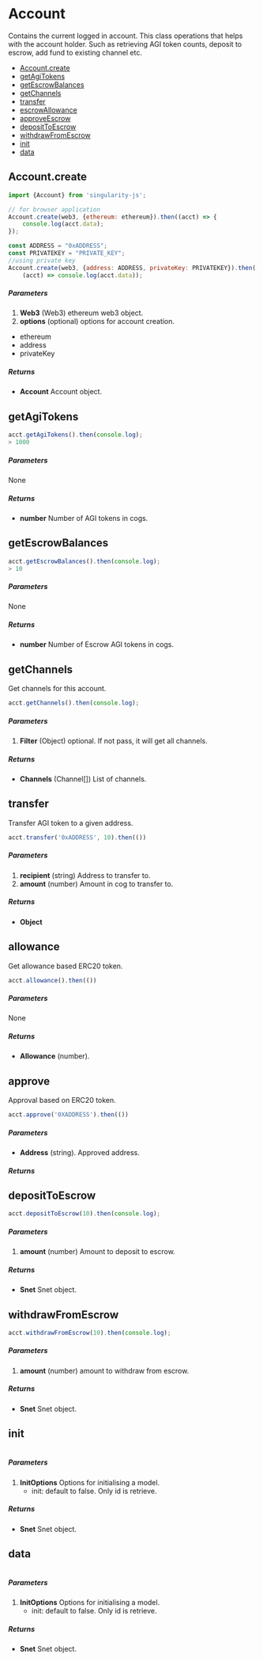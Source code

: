 # Account
Contains the current logged in account. This class operations that helps with the account holder. Such as retrieving AGI token counts, deposit to escrow, add fund to existing channel etc.

*   [Account.create](#Account.create)
*   [getAgiTokens](#getAgiTokens)
*   [getEscrowBalances](#getEscrowBalances)
*   [getChannels](#getChannels)
*   [transfer](#transfer)
*   [escrowAllowance](#escrowAllowance)
*   [approveEscrow](#approveEscrow)
*   [depositToEscrow](#depositToEscrow)
*   [withdrawFromEscrow](#withdrawFromEscrow)
*   [init](#init)
*   [data](#data)

## Account.create
``` javascript
import {Account} from 'singularity-js';

// for browser application
Account.create(web3, {ethereum: ethereum}).then((acct) => {
    console.log(acct.data);
});

const ADDRESS = "0xADDRESS";
const PRIVATEKEY = "PRIVATE_KEY";
//using private key
Account.create(web3, {address: ADDRESS, privateKey: PRIVATEKEY}).then(
    (acct) => console.log(acct.data));
```
##### Parameters
1. __Web3__ (Web3) ethereum web3 object.
2. __options__ (optional) options for account creation.
  * ethereum 
  * address
  * privateKey
##### Returns
- __Account__ Account object.


## getAgiTokens
``` javascript
acct.getAgiTokens().then(console.log);
> 1000
```
##### Parameters
None
##### Returns
- __number__ Number of AGI tokens in cogs.


## getEscrowBalances
``` javascript
acct.getEscrowBalances().then(console.log);
> 10
```
##### Parameters
None
##### Returns
- __number__ Number of Escrow AGI tokens in cogs.


## getChannels
Get channels for this account.
``` javascript
acct.getChannels().then(console.log);
```
##### Parameters
1. __Filter__ (Object) optional. If not pass, it will get all channels.

##### Returns
- __Channels__ (Channel[]) List of channels.


## transfer
Transfer AGI token to a given address.
``` javascript
acct.transfer('0xADDRESS', 10).then(())
```
##### Parameters
1. __recipient__ (string) Address to transfer to.
2. __amount__ (number) Amount in cog to transfer to.
##### Returns
- __Object__ 


## allowance
Get allowance based ERC20 token. 
``` javascript
acct.allowance().then(())
```
##### Parameters
None
##### Returns
- __Allowance__ (number). 


## approve
Approval based on ERC20 token. 
``` javascript
acct.approve('0XADDRESS').then(())
```
##### Parameters
- __Address__ (string). Approved address.
##### Returns


## depositToEscrow
``` javascript
acct.depositToEscrow(10).then(console.log);
```
##### Parameters
1. __amount__ (number) Amount to deposit to escrow.
##### Returns
- __Snet__ Snet object.


## withdrawFromEscrow
``` javascript
acct.withdrawFromEscrow(10).then(console.log);
```
##### Parameters
1. __amount__ (number) amount to withdraw from escrow.
##### Returns
- __Snet__ Snet object.


## init
``` javascript
```
##### Parameters
1. __InitOptions__ Options for initialising a model.
    * init: default to false. Only id is retrieve.
##### Returns
- __Snet__ Snet object.


## data
``` javascript
```
##### Parameters
1. __InitOptions__ Options for initialising a model.
    * init: default to false. Only id is retrieve.
##### Returns
- __Snet__ Snet object.